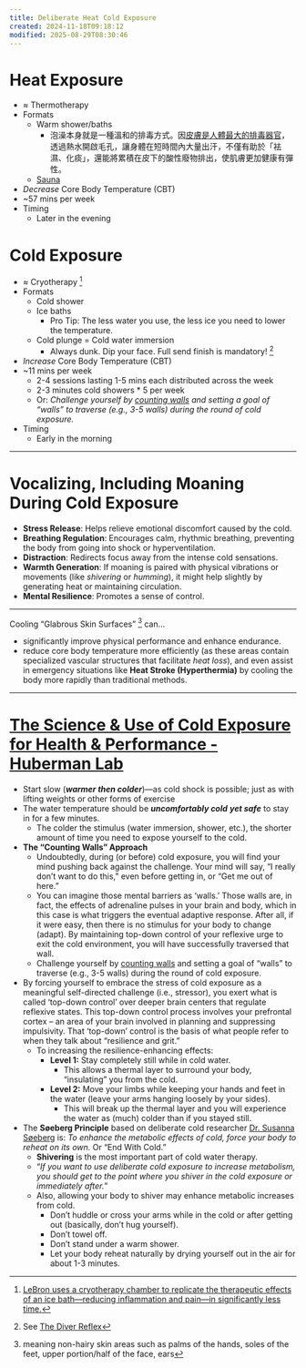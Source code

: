 ```yaml
---
title: Deliberate Heat Cold Exposure
created: 2024-11-18T09:18:12
modified: 2025-08-29T08:30:46
---
```


# Heat Exposure

* ≈ Thermotherapy
* Formats
	* Warm shower/baths
		* 泡澡本身就是一種溫和的排毒方式。因<u>皮膚是人體最大的排毒器官</u>，透過熱水開啟毛孔，讓身體在短時間內大量出汗，不僅有助於「袪濕、化痰」，還能將累積在皮下的酸性廢物排出，使肌膚更加健康有彈性。
	* [Sauna](Sauna.md)
* _Decrease_ Core Body Temperature (CBT)
* ~57 mins per week
* Timing
	* Later in the evening

# Cold Exposure

* ≈ Cryotherapy [^1]
* Formats
	* Cold shower
	* Ice baths
		* Pro Tip: The less water you use, the less ice you need to lower the temperature.
	* Cold plunge = Cold water immersion
		* Always dunk. Dip your face. Full send finish is mandatory! [^2]
* _Increase_ Core Body Temperature (CBT)
* ~11 mins per week
	* 2-4 sessions lasting 1-5 mins each distributed across the week
	* 2-3 minutes cold showers * 5 per week
	* Or: _Challenge yourself by [counting walls](https://youtu.be/pq6WHJzOkno?t=2308) and setting a goal of “walls” to traverse (e.g., 3-5 walls) during the round of cold exposure._
* Timing
	* Early in the morning

---

# Vocalizing, Including Moaning During Cold Exposure

* **Stress Release**: Helps relieve emotional discomfort caused by the cold.
* **Breathing Regulation**: Encourages calm, rhythmic breathing, preventing the body from going into shock or hyperventilation.
* **Distraction**: Redirects focus away from the intense cold sensations.
* **Warmth Generation**: If moaning is paired with physical vibrations or movements (like _shivering_ or _humming_), it might help slightly by generating heat or maintaining circulation.
* **Mental Resilience**: Promotes a sense of control.

---

Cooling “Glabrous Skin Surfaces” [^3] can…

* significantly improve physical performance and enhance endurance.
* reduce core body temperature more efficiently (as these areas contain specialized vascular structures that facilitate _heat loss_), and even assist in emergency situations like **Heat Stroke (Hyperthermia)** by cooling the body more rapidly than traditional methods.

---

# [The Science \& Use of Cold Exposure for Health \& Performance - Huberman Lab](https://www.hubermanlab.com/newsletter/the-science-and-use-of-cold-exposure-for-health-and-performance)

* Start slow (_**warmer then colder**_)—as cold shock is possible; just as with lifting weights or other forms of exercise
* The water temperature should be _**uncomfortably cold** **yet safe**_ to stay in for a few minutes.
	* The colder the stimulus (water immersion, shower, etc.), the shorter amount of time you need to expose yourself to the cold.
* **The “Counting Walls” Approach**
	* Undoubtedly, during (or before) cold exposure, you will find your mind pushing back against the challenge. Your mind will say, “I really don’t want to do this,” even before getting in, or “Get me out of here.”
	* You can imagine those mental barriers as ‘walls.’ Those walls are, in fact, the effects of adrenaline pulses in your brain and body, which in this case is what triggers the eventual adaptive response. After all, if it were easy, then there is no stimulus for your body to change (adapt). By maintaining top-down control of your reflexive urge to exit the cold environment, you will have successfully traversed that wall.
	* Challenge yourself by [counting walls](https://youtu.be/pq6WHJzOkno?t=2308) and setting a goal of “walls” to traverse (e.g., 3-5 walls) during the round of cold exposure.
* By forcing yourself to embrace the stress of cold exposure as a meaningful self-directed challenge (i.e., stressor), you exert what is called ‘top-down control’ over deeper brain centers that regulate reflexive states. This top-down control process involves your prefrontal cortex – an area of your brain involved in planning and suppressing impulsivity. That ‘top-down’ control is the basis of what people refer to when they talk about “resilience and grit.”
	* To increasing the resilience-enhancing effects:
		* **Level 1:** Stay completely still while in cold water.
			* This allows a thermal layer to surround your body, “insulating” you from the cold.
		* **Level 2:** Move your limbs while keeping your hands and feet in the water (leave your arms hanging loosely by your sides).
			* This will break up the thermal layer and you will experience the water as (much) colder than if you stayed still.
* The **Søeberg Principle** based on deliberate cold researcher [Dr. Susanna Søeberg](https://www.instagram.com/susanna_soeberg/) is: _To enhance the metabolic effects of cold, force your body to reheat on its own._ Or “End With Cold.”
	* **Shivering** is the most important part of cold water therapy.
	* “_If you want to use deliberate cold exposure to increase metabolism, you should get to the point where you shiver in the cold exposure or immediately after._”
	* Also, allowing your body to shiver may enhance metabolic increases from cold.
		* Don’t huddle or cross your arms while in the cold or after getting out (basically, don’t hug yourself).
		* Don’t towel off.
		* Don’t stand under a warm shower.
		* Let your body reheat naturally by drying yourself out in the air for about 1-3 minutes.

[^1]:[LeBron uses a cryotherapy chamber to replicate the therapeutic effects of an ice bath—reducing inflammation and pain—in significantly less time.](https://x.com/DivineManhood/status/1883446124830494866)
[^2]: See [The Diver Reflex](The%20Diver%20Reflex.md)
[^3]: meaning non-hairy skin areas such as palms of the hands, soles of the feet, upper portion/half of the face, ears
